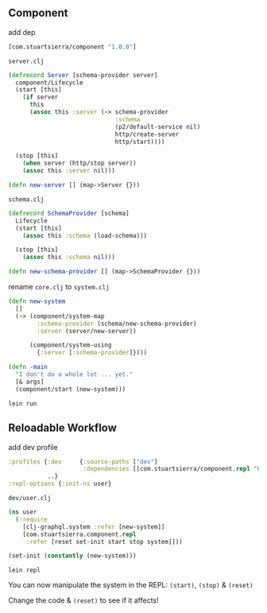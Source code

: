 ## Component

add dep
```clojure
[com.stuartsierra/component "1.0.0"]
```

`server.clj`
```clojure
(defrecord Server [schema-provider server]
  component/Lifecycle
  (start [this]
    (if server
      this
      (assoc this :server (-> schema-provider
                              :schema
                              (p2/default-service nil)
                              http/create-server
                              http/start))))

  (stop [this]
    (when server (http/stop server))
    (assoc this :server nil)))

(defn new-server [] (map->Server {}))
```

`schema.clj`
```clojure
(defrecord SchemaProvider [schema]
  Lifecycle
  (start [this]
    (assoc this :schema (load-schema)))

  (stop [this]
    (assoc this :schema nil)))

(defn new-schema-provider [] (map->SchemaProvider {}))
```

rename `core.clj` to `system.clj`
```clojure
(defn new-system
  []
  (-> (component/system-map
        :schema-provider (schema/new-schema-provider)
        :server (server/new-server))

      (component/system-using
        {:server [:schema-provider]})))

(defn -main
  "I don't do a whole lot ... yet."
  [& args]
  (component/start (new-system)))
```

`lein run`

## Reloadable Workflow

add dev profile
```clojure
:profiles {:dev     {:source-paths ["dev"]
                     :dependencies [[com.stuartsierra/component.repl "0.2.0"]]}
           ..}
:repl-options {:init-ns user}
```

`dev/user.clj`
```clojure
(ns user
  (:require
    [clj-graphql.system :refer [new-system]]
    [com.stuartsierra.component.repl
     :refer [reset set-init start stop system]]))

(set-init (constantly (new-system)))
```

`lein repl`

You can now manipulate the system in the REPL: `(start)`, `(stop)` & `(reset)`

Change the code & `(reset)` to see if it affects!
